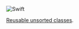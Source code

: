 ![Swift](https://github.com/janodev/Kit/workflows/Swift/badge.svg?branch=main)

[Reusable unsorted classes](https://janodev.github.io/Kit/documentation/kit/).
